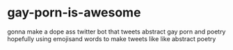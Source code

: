 # gay-porn-is-awesome
gonna make a dope ass twitter bot that tweets abstract gay porn and poetry hopefully
using emojisand words to make tweets like like abstract poetry
